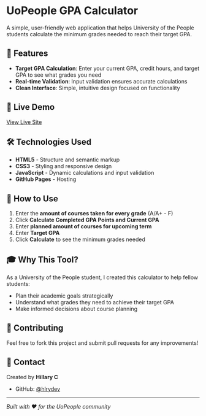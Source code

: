 # UoPeople GPA Calculator

A simple, user-friendly web application that helps University of the People students calculate the minimum grades needed to reach their target GPA.

## 🎯 Features

- **Target GPA Calculation**: Enter your current GPA, credit hours, and target GPA to see what grades you need
- **Real-time Validation**: Input validation ensures accurate calculations
- **Clean Interface**: Simple, intuitive design focused on functionality

## 🚀 Live Demo

[View Live Site](https://hlrydev.github.io/UoPeople_GPA_Calculator/)

## 🛠️ Technologies Used

- **HTML5** - Structure and semantic markup
- **CSS3** - Styling and responsive design
- **JavaScript** - Dynamic calculations and input validation
- **GitHub Pages** - Hosting

## 📖 How to Use

1. Enter the **amount of courses taken for every grade** (A/A+ - F)
2. Click **Calculate Completed GPA Points and Current GPA**
3. Enter **planned amount of courses for upcoming term**
4. Enter **Target GPA**
5. Click **Calculate** to see the minimum grades needed

## 🎓 Why This Tool?

As a University of the People student, I created this calculator to help fellow students:

- Plan their academic goals strategically
- Understand what grades they need to achieve their target GPA
- Make informed decisions about course planning

## 🤝 Contributing

Feel free to fork this project and submit pull requests for any improvements!

## 📧 Contact

Created by **Hillary C**

- GitHub: [@hlrydev](https://github.com/hlrydev)

---

_Built with ❤️ for the UoPeople community_
